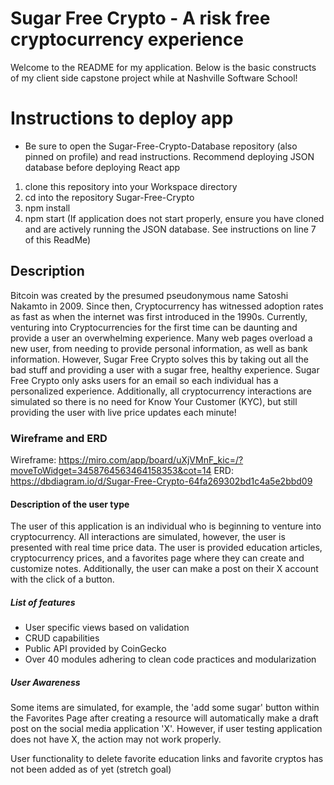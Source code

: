 # Sugar Free Crypto - A risk free cryptocurrency experience

Welcome to the README for my application. Below is the basic constructs of my client side capstone project while at Nashville Software School!

# Instructions to deploy app

- Be sure to open the Sugar-Free-Crypto-Database repository (also pinned on profile) and read instructions. Recommend deploying JSON database before deploying React app

1. clone this repository into your Workspace directory
2. cd into the repository Sugar-Free-Crypto
3. npm install
4. npm start (If application does not start properly, ensure you have cloned and are actively running the JSON database. See instructions on line 7 of this ReadMe)

## Description

Bitcoin was created by the presumed pseudonymous name Satoshi Nakamto in 2009. Since then, Cryptocurrency has witnessed adoption rates as fast as when the internet was first introduced in the 1990s. Currently, venturing into Cryptocurrencies for the first time can be daunting and provide a user an overwhelming experience. Many web pages overload a new user, from needing to provide personal information, as well as bank information. However, Sugar Free Crypto solves this by taking out all the bad stuff and providing a user with a sugar free, healthy experience. Sugar Free Crypto only asks users for an email so each individual has a personalized experience. Additionally, all cryptocurrency interactions are simulated so there is no need for Know Your Customer (KYC), but still providing the user with live price updates each minute!

### Wireframe and ERD

Wireframe: https://miro.com/app/board/uXjVMnF_kic=/?moveToWidget=3458764563464158353&cot=14
ERD: https://dbdiagram.io/d/Sugar-Free-Crypto-64fa269302bd1c4a5e2bbd09

#### Description of the user type

The user of this application is an individual who is beginning to venture into cryptocurrency. All interactions are simulated, however, the user is presented with real time price data. The user is provided education articles, cryptocurrency prices, and a favorites page where they can create and customize notes. Additionally, the user can make a post on their X account with the click of a button.

##### List of features

- User specific views based on validation
- CRUD capabilities
- Public API provided by CoinGecko
- Over 40 modules adhering to clean code practices and modularization

##### User Awareness

Some items are simulated, for example, the 'add some sugar' button within the Favorites Page after creating a resource will automatically make a draft post on the social media application 'X'. However, if user testing application does not have X, the action may not work properly.

User functionality to delete favorite education links and favorite cryptos has not been added as of yet (stretch goal)
